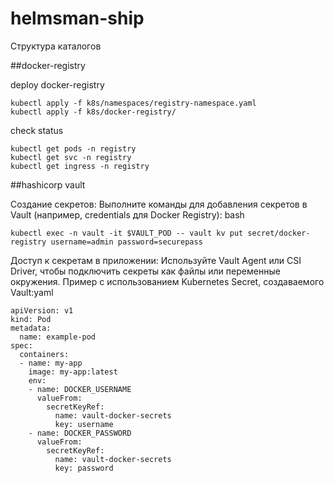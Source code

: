 # helmsman-ship

Структура каталогов

##docker-registry

deploy docker-registry
```
kubectl apply -f k8s/namespaces/registry-namespace.yaml
kubectl apply -f k8s/docker-registry/
```

check status 
```
kubectl get pods -n registry
kubectl get svc -n registry
kubectl get ingress -n registry
```

##hashicorp vault

Создание секретов:
Выполните команды для добавления секретов в Vault (например, credentials для Docker Registry):
bash
```
kubectl exec -n vault -it $VAULT_POD -- vault kv put secret/docker-registry username=admin password=securepass
```

Доступ к секретам в приложении:
Используйте Vault Agent или CSI Driver, чтобы подключить секреты как файлы или переменные окружения.
Пример с использованием Kubernetes Secret, создаваемого Vault:yaml


```
apiVersion: v1
kind: Pod
metadata:
  name: example-pod
spec:
  containers:
  - name: my-app
    image: my-app:latest
    env:
    - name: DOCKER_USERNAME
      valueFrom:
        secretKeyRef:
          name: vault-docker-secrets
          key: username
    - name: DOCKER_PASSWORD
      valueFrom:
        secretKeyRef:
          name: vault-docker-secrets
          key: password
```